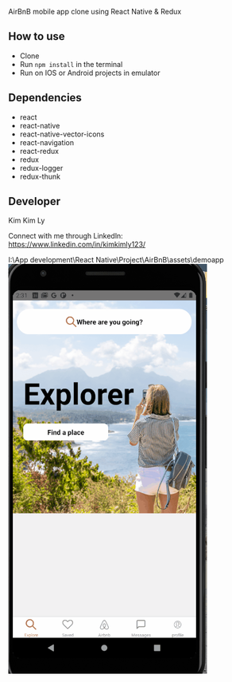 AirBnB mobile app clone using React Native & Redux

## How to use
- Clone
- Run `npm install` in the terminal
- Run on IOS or Android projects in emulator



## Dependencies
- react
- react-native
- react-native-vector-icons
- react-navigation
- react-redux
- redux
- redux-logger
- redux-thunk


## Developer

Kim Kim Ly

Connect with me through Linkedln: https://www.linkedin.com/in/kimkimly123/

I:\App development\React Native\Project\AirBnB\assets\demoapp
![.](assets\demoapp\Demo1.gif)